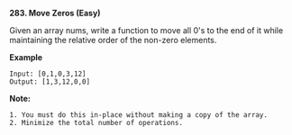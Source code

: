 <!-- https://leetcode.com/problems/move-zeroes/description/ -->

**283. Move Zeros (Easy)**

Given an array nums, write a function to move all 0's to the end of it while maintaining the relative order of the non-zero elements.

**Example**

```
Input: [0,1,0,3,12]
Output: [1,3,12,0,0]
```

**Note:**

```
1. You must do this in-place without making a copy of the array.
2. Minimize the total number of operations.
```
